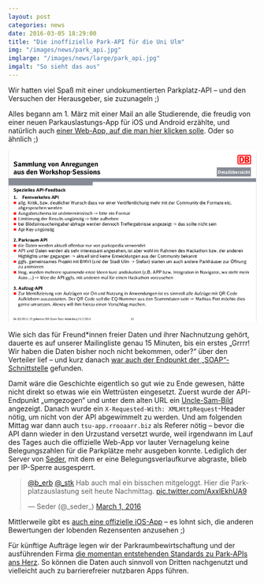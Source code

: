 ```yaml
---
layout: post
categories: news
date: 2016-03-05 18:29:00
title: "Die inoffizielle Park-API für die Uni Ulm"
img: "/images/news/park_api.jpg"
imglarge: "/images/news/large/park_api.jpg"
imgalt: "So sieht das aus"
---
```


Wir hatten viel Spaß mit einer undokumentierten Parkplatz-API – und den Versuchen der Herausgeber, sie zuzunageln ;)

Alles begann am 1. März mit einer Mail an alle Studierende, die freudig von einer neuen Parkauslastungs-App für iOS und Android erzählte, und natürlich auch [einer Web-App, auf die man hier klicken solle](http://tsu-app.rrooaarr.biz/front/). Oder so ähnlich ;)

![„Hier verlinken!“](/images/news/2016-03/studierende-mail.png)

Wie sich das für Freund\*innen freier Daten und ihrer Nachnutzung gehört, dauerte es auf unserer Mailingliste genau 15 Minuten, bis ein erstes „Grrrr! Wir haben die Daten bisher noch nicht bekommen, oder?“ über den Verteiler lief – und kurz danach [war auch der Endpunkt der „SOAP“-Schnittstelle](http://tsu-app.rrooaarr.biz/front/soap.php?counterid=10021) gefunden.

Damit wäre die Geschichte eigentlich so gut wie zu Ende gewesen, hätte nicht direkt so etwas wie ein Wettrüsten eingesetzt. Zuerst wurde der API-Endpunkt „umgezogen“ und unter dem alten URL ein [Uncle-Sam-Bild](https://commons.wikimedia.org/wiki/File:Unclesamwantyou.jpg) angezeigt. Danach wurde ein `X-Requested-With: XMLHttpRequest`-Header nötig, um nicht von der API abgewimmelt zu werden. Und am folgenden Mittag war dann auch `tsu-app.rrooaarr.biz` als Referer nötig – bevor die API dann wieder in den Urzustand versetzt wurde, weil irgendwann im Lauf des Tages auch die offizielle Web-App vor lauter Vernagelung keine Belegungszahlen für die Parkplätze mehr ausgeben konnte. Lediglich der Server von [Seder](https://twitter.com/_seder_), mit dem er eine Belegungsverlaufkurve abgraste, blieb per IP-Sperre ausgesperrt.

<blockquote class="twitter-tweet" data-lang="en"><p lang="de" dir="ltr"><a href="https://twitter.com/b_erb">@b_erb</a> <a href="https://twitter.com/_stk">@_stk</a> Hab auch mal ein bisschen mitgeloggt. Hier die Parkplatzauslastung seit heute Nachmittag. <a href="https://t.co/AxxlEkhUA9">pic.twitter.com/AxxlEkhUA9</a></p>&mdash; Seder (@_seder_) <a href="https://twitter.com/_seder_/status/704709859514716160">March 1, 2016</a></blockquote>
<script async src="//platform.twitter.com/widgets.js" charset="utf-8"></script>

Mittlerweile gibt es [auch eine offizielle iOS-App](https://itunes.apple.com/de/app/duu-parken/id1081039841?mt=8) – es lohnt sich, die anderen Bewertungen der lobenden Rezensenten anzusehen ;)

Für künftige Aufträge legen wir der Parkraumbewirtschaftung und der ausführenden Firma [die momentan entstehenden Standards zu Park-APIs ans Herz](https://github.com/offenesdresden/ParkAPI). So können die Daten auch sinnvoll von Dritten nachgenutzt und vielleicht auch zu barrierefreier nutzbaren Apps führen.
